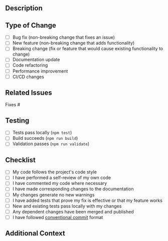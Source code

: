 ## Description

<!-- Provide a clear and concise description of your changes -->

## Type of Change

- [ ] Bug fix (non-breaking change that fixes an issue)
- [ ] New feature (non-breaking change that adds functionality)
- [ ] Breaking change (fix or feature that would cause existing functionality to change)
- [ ] Documentation update
- [ ] Code refactoring
- [ ] Performance improvement
- [ ] CI/CD changes

## Related Issues

<!-- Link to related issues using #issue_number -->

Fixes #

## Testing

<!-- Describe the tests you ran and how to reproduce them -->

- [ ] Tests pass locally (`npm test`)
- [ ] Build succeeds (`npm run build`)
- [ ] Validation passes (`npm run validate`)

## Checklist

- [ ] My code follows the project's code style
- [ ] I have performed a self-review of my own code
- [ ] I have commented my code where necessary
- [ ] I have made corresponding changes to the documentation
- [ ] My changes generate no new warnings
- [ ] I have added tests that prove my fix is effective or that my feature works
- [ ] New and existing tests pass locally with my changes
- [ ] Any dependent changes have been merged and published
- [ ] I have followed [conventional commit](https://www.conventionalcommits.org/) format

## Additional Context

<!-- Add any other context, screenshots, or information about the PR here -->
